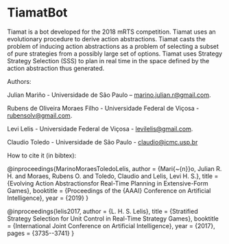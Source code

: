# TiamatBot
Tiamat is a bot developed for the 2018 mRTS competition. Tiamat uses an evolutionary procedure to derive action abstractions. Tiamat casts the problem of inducing action abstractions as a problem of selecting a subset of pure strategies from a possibly large set of options. Tiamat uses Strategy Strategy Selection (SSS) to plan in real time in the space defined by the action abstraction thus generated.

Authors:

Julian Mariño - Universidade de São Paulo – marino.julian.r@gmail.com. 

Rubens de Oliveira Moraes Filho - Universidade Federal de Viçosa - rubensolv@gmail.com. 

Levi Lelis - Universidade Federal de Viçosa - levilelis@gmail.com.

Claudio Toledo - Universidade de São Paulo - claudio@icmc.usp.br

How to cite it (in bibtex):

@inproceedings{MarinoMoraesToledoLelis,
  author    = {Mari{\~{n}}o, Julian R. H. and Moraes, Rubens O. and Toledo, Claudio and Lelis, Levi H. S.},
  title     = {Evolving Action Abstractionsfor Real-Time Planning in Extensive-Form Games},
  booktitle = {Proceedings of the {AAAI} Conference on Artificial Intelligence},
  year      = {2019}
}

@inproceedings{lelis2017,
  author    = {L. H. S. Lelis},
  title     = {Stratified Strategy Selection for Unit Control in Real-Time Strategy Games},
  booktitle = {International Joint Conference on Artificial Intelligence},
  year      = {2017},
  pages = {3735--3741}
}

